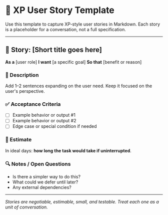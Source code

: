# 📘 XP User Story Template

Use this template to capture XP-style user stories in Markdown. Each story is a placeholder for a conversation, not a full specification.

---

## 🧩 Story: \[Short title goes here]

**As a** \[user role]
**I want** \[a specific goal]
**So that** \[benefit or reason]

### 📝 Description

Add 1–2 sentences expanding on the user need. Keep it focused on the user's perspective.

### ✅ Acceptance Criteria

* [ ] Example behavior or output #1
* [ ] Example behavior or output #2
* [ ] Edge case or special condition if needed

### 🧮 Estimate
In ideal days: **how long the task would take if uninterrupted**.

### 🔍 Notes / Open Questions

* Is there a simpler way to do this?
* What could we defer until later?
* Any external dependencies?

---

*Stories are negotiable, estimable, small, and testable. Treat each one as a unit of conversation.*